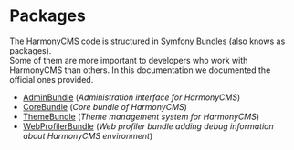 # Packages

The HarmonyCMS code is structured in Symfony Bundles \(also knows as packages\).  
Some of them are more important to developers who work with HarmonyCMS than others. In this documentation we documented the official ones provided.

* [AdminBundle](adminbundle/) \(_Administration interface for HarmonyCMS_\)
* [CoreBundle](corebundle/) \(_Core bundle of HarmonyCMS_\)
* [ThemeBundle](themebundle/) \(_Theme management system for HarmonyCMS_\)
* [WebProfilerBundle](webprofilerbundle/) \(_Web profiler bundle adding debug information about HarmonyCMS environment_\)

